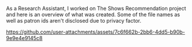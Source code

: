 As a Research Assistant, I worked on The Shows Recommendation project and here is an overview of what was created.
Some of the file names as well as patron ids aren't disclosed due to privacy factor.



https://github.com/user-attachments/assets/7c6f662b-2bb6-4dd5-b90b-9e9e4e9145c8

